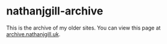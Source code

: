# nathanjgill-archive

This is the archive of my older sites. You can view this page at [archive.nathanjgill.uk](https://archive.nathanjgill.uk).
